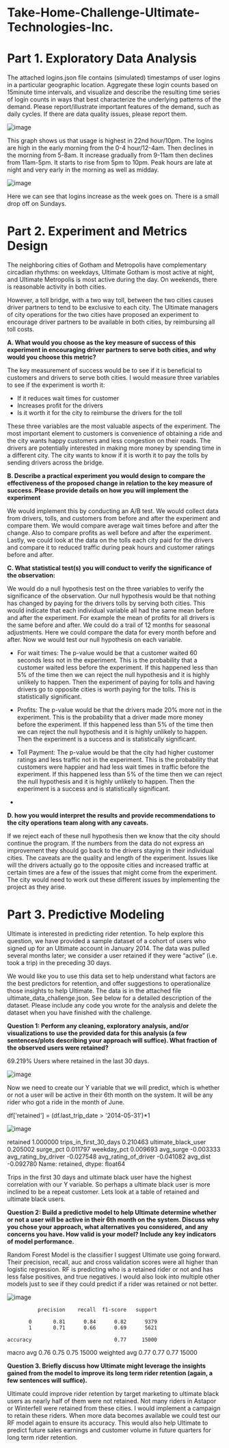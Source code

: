 # Take-Home-Challenge-Ultimate-Technologies-Inc.

# Part 1. Exploratory Data Analysis

The attached logins.json file contains (simulated) timestamps of user logins in a particular geographic location. Aggregate these login counts based on 15minute time intervals, and visualize and describe the resulting time series of login counts in ways that best characterize the underlying patterns of the demand. Please report/illustrate important features of the demand, such as daily cycles. If there are data quality issues, please report them.


![image](https://user-images.githubusercontent.com/86930309/218026384-08458b14-e8b1-4576-83c6-833a6ea3225b.png)

This graph shows us that usage is highest in 22nd hour/10pm. The logins are high in the early morning from the 0-4 hour/12-4am. Then declines in the morning from 5-8am. It increase gradually from 9-11am then declines from 11am-5pm. It starts to rise from 5pm to 10pm. Peak hours are late at night and very early in the morning as well as midday.

![image](https://user-images.githubusercontent.com/86930309/218025974-3fd99884-02bc-4a5d-a208-3d5caef53312.png)

Here we can see that logins increase as the week goes on. There is a small drop off on Sundays.

# Part 2. Experiment and Metrics Design

The neighboring cities of Gotham and Metropolis have complementary circadian rhythms: on weekdays, Ultimate Gotham is most active at night, and Ultimate Metropolis is most active during the day. On weekends, there is reasonable activity in both cities.

However, a toll bridge, with a two way toll, between the two cities causes driver partners to tend to be exclusive to each city. The Ultimate managers of city operations for the two cities have proposed an experiment to encourage driver partners to be available in both cities, by reimbursing all toll costs.

**A. What would you choose as the key measure of success of this experiment in encouraging driver partners to serve both cities, and why would you choose this metric?**

The key measurement of success would be to see if it is beneficial to customers and drivers to serve both cities. I would measure three variables to see if the experiment is worth it:

- If it reduces wait times for customer
- Increases profit for the drivers
- Is it worth it for the city to reimburse the drivers for the toll

These three variables are the most valuable aspects of the experiment. The most important element to customers is convenience of obtaining a ride and the city wants happy customers and less congestion on their roads. The drivers are potentially interested in making more money by spending time in a different city. The city wants to know if it is worth it to pay the tolls by sending drivers across the bridge.

**B. Describe a practical experiment you would design to compare the effectiveness of the proposed change in relation to the key measure of success. Please provide details on how you will implement the experiment**

We would implement this by conducting an A/B test. We would collect data from drivers, tolls, and customers from before and after the experiment and compare them. We would compare average wait times before and after the change. Also to compare profits as well before and after the experiment. Lastly, we could look at the data on the tolls each city paid for the drivers and compare it to reduced traffic during peak hours and customer ratings before and after.

**C. What statistical test(s) you will conduct to verify the significance of the observation:**

We would do a null hypothesis test on the three variables to verify the significance of the observation. Our null hypothesis would be that nothing has changed by paying for the drivers tolls by serving both cities. This would indicate that each individual variable all had the same mean before and after the experiment. For example the mean of profits for all drivers is the same before and after. We could do a trail of 12 months for seasonal adjustments. Here we could compare the data for every month before and after. Now we would test our null hypothesis on each variable.

- For wait times: The p-value would be that a customer waited 60 seconds less not in the experiment. This is the probability that a customer waited less before the experiment. If this happened less than 5% of the time then we can reject the null hypothesis and it is highly unlikely to happen. Then the experiment of paying for tolls and having drivers go to opposite cities is worth paying for the tolls. This is statistically significant.

- Profits: The p-value would be that the drivers made 20% more not in the experiment. This is the probability that a driver made more money before the experiment. If this happened less than 5% of the time then we can reject the null hypothesis and it is highly unlikely to happen. Then the experiment is a success and is statistically significant.

- Toll Payment: The p-value would be that the city had higher customer ratings and less traffic not in the experiment. This is the probability that customers were happier and had less wait times in traffic before the experiment. If this happened less than 5% of the time then we can reject the null hypothesis and it is highly unlikely to happen. Then the experiment is a success and is statistically significant.
- 
**D. how you would interpret the results and provide recommendations to the city operations team along with any caveats.**

If we reject each of these null hypothesis then we know that the city should continue the program. If the numbers from the data do not express an improvement they should go back to the drivers staying in their individual cities. The caveats are the quality and length of the experiment. Issues like will the drivers actually go to the opposite cities and increased traffic at certain times are a few of the issues that might come from the experiment. The city would need to work out these different issues by implementing the project as they arise.

# Part 3. Predictive Modeling

Ultimate is interested in predicting rider retention. To help explore this question, we have provided a sample dataset of a cohort of users who signed up for an Ultimate account in January 2014. The data was pulled several months later; we consider a user retained if they were “active” (i.e. took a trip) in the preceding 30 days.

We would like you to use this data set to help understand what factors are the best predictors for retention, and offer suggestions to operationalize those insights to help Ultimate. The data is in the attached file ultimate_data_challenge.json. See below for a detailed description of the dataset. Please include any code you wrote for the analysis and delete the dataset when you have finished with the challenge.

**Question 1: Perform any cleaning, exploratory analysis, and/or visualizations to use the provided data for this analysis (a few sentences/plots describing your approach will suffice). What fraction of the observed users were retained?**

69.219% Users where retained in the last 30 days.

![image](https://user-images.githubusercontent.com/86930309/220007165-5ff7351f-022e-478b-8b72-84fbdb626461.png)

Now we need to create our Y variable that we will predict, which is whether or not a user will be active in their 6th month on the system. It will be any rider who got a ride in the month of June.

df['retained'] = (df.last_trip_date > '2014-05-31')*1

![image](https://user-images.githubusercontent.com/86930309/220006506-3f2418e7-be90-4729-936f-ec96a16d4502.png)

retained                  1.000000
trips_in_first_30_days    0.210463
ultimate_black_user       0.205002
surge_pct                 0.011797
weekday_pct               0.009693
avg_surge                -0.003333
avg_rating_by_driver     -0.027548
avg_rating_of_driver     -0.041082
avg_dist                 -0.092780
Name: retained, dtype: float64

Trips in the first 30 days and ultimate black user have the highest correlation with our Y variable. So perhaps a ultimate black user is more inclined to be a repeat customer. Lets look at a table of retained and ultimate black users.


**Question 2: Build a predictive model to help Ultimate determine whether or not a user will be active in their 6th month on the system. Discuss why you chose your approach, what alternatives you considered, and any concerns you have. How valid is your model? Include any key indicators of model performance.**

Random Forest Model is the classifier I suggest Ultimate use going forward. Their precision, recall, auc and cross validation scores were all higher than logistic regression. RF is predicting who is a retained rider or not and has less false positives, and true negatives. I would also look into multiple other models just to see if they could predict if a rider was retained or not better.

![image](https://user-images.githubusercontent.com/86930309/220006859-be83e19d-ecdd-41c9-bebc-a6048be2e922.png)
   
             
              precision    recall  f1-score   support

           0       0.81      0.84      0.82      9379
           1       0.71      0.66      0.69      5621

    accuracy                           0.77     15000
   macro avg       0.76      0.75      0.75     15000
weighted avg       0.77      0.77      0.77     15000

**Question 3. Briefly discuss how Ultimate might leverage the insights gained from the model to improve its long term rider retention (again, a few sentences will suffice).**

Ultimate could improve rider retention by target marketing to ultimate black users as nearly half of them were not retained. Not many riders in Astapor or Winterfell were retained from these cities. I would implement a campaign to retain these riders. When more data becomes available we could test our RF model again to ensure its accuracy. This would also help Ultimate to predict future sales earnings and customer volume in future quarters for long term rider retention.
